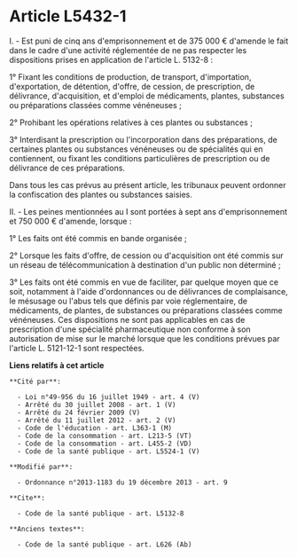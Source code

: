 # Article L5432-1

I. - Est puni de cinq ans d'emprisonnement et de 375 000 € d'amende le fait dans le cadre d'une activité réglementée de ne
pas respecter les dispositions prises en application de l'article L. 5132-8 : 

1° Fixant les conditions de production, de transport, d'importation, d'exportation, de détention, d'offre, de cession, de
prescription, de délivrance, d'acquisition, et d'emploi de médicaments, plantes, substances ou préparations classées comme
vénéneuses ; 

2° Prohibant les opérations relatives à ces plantes ou substances ; 

3° Interdisant la prescription ou l'incorporation dans des préparations, de certaines plantes ou substances vénéneuses ou de
spécialités qui en contiennent, ou fixant les conditions particulières de prescription ou de délivrance de ces préparations. 

Dans tous les cas prévus au présent article, les tribunaux peuvent ordonner la confiscation des plantes ou substances
saisies. 

II. - Les peines mentionnées au I sont portées à sept ans d'emprisonnement et 750 000 € d'amende, lorsque : 

1° Les faits ont été commis en bande organisée ; 

2° Lorsque les faits d'offre, de cession ou d'acquisition ont été commis sur un réseau de télécommunication à destination
d'un public non déterminé ; 

3° Les faits ont été commis en vue de faciliter, par quelque moyen que ce soit, notamment à l'aide d'ordonnances ou de
délivrances de complaisance, le mésusage ou l'abus tels que définis par voie réglementaire, de médicaments, de plantes, de
substances ou préparations classées comme vénéneuses. Ces dispositions ne sont pas applicables en cas de prescription d'une
spécialité pharmaceutique non conforme à son autorisation de mise sur le marché lorsque que les conditions prévues par
l'article L. 5121-12-1 sont respectées.

**Liens relatifs à cet article**

	**Cité par**:

	  - Loi n°49-956 du 16 juillet 1949 - art. 4 (V)
	  - Arrêté du 30 juillet 2008 - art. 1 (V)
	  - Arrêté du 24 février 2009 (V)
	  - Arrêté du 11 juillet 2012 - art. 2 (V)
	  - Code de l'éducation - art. L363-1 (M)
	  - Code de la consommation - art. L213-5 (VT)
	  - Code de la consommation - art. L455-2 (VD)
	  - Code de la santé publique - art. L5524-1 (V)

	**Modifié par**:

	  - Ordonnance n°2013-1183 du 19 décembre 2013 - art. 9

	**Cite**:

	  - Code de la santé publique - art. L5132-8

	**Anciens textes**:

	  - Code de la santé publique - art. L626 (Ab)

